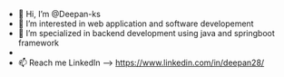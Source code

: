 - 👋 Hi, I’m @Deepan-ks
- 👀 I’m interested in web application and software developement
- 🌱 I’m specialized in backend development using java and springboot framework
- 
- 📫 Reach me LinkedIn --> https://www.linkedin.com/in/deepan28/

<!---
Deepan-ks/Deepan-ks is a ✨ special ✨ repository because its `README.md` (this file) appears on your GitHub profile.
You can click the Preview link to take a look at your changes.
--->
